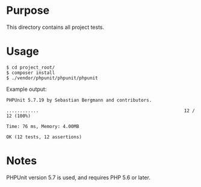 # Purpose

This directory contains all project tests.

# Usage

	$ cd project_root/
	$ composer install
	$ ./vendor/phpunit/phpunit/phpunit

Example output:

    PHPUnit 5.7.19 by Sebastian Bergmann and contributors.
    
    ............                                                      12 / 12 (100%)
    
    Time: 76 ms, Memory: 4.00MB
    
    OK (12 tests, 12 assertions)

# Notes

PHPUnit version 5.7 is used, and requires PHP 5.6 or later.

